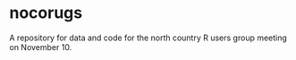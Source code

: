# nocorugs

A repository for data and code for the north country R users group meeting on November 10.
